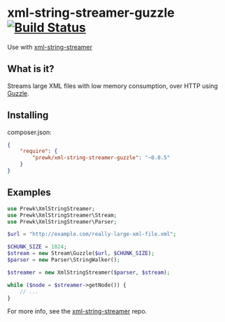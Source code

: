 xml-string-streamer-guzzle [![Build Status](https://travis-ci.org/prewk/xml-string-streamer-guzzle.svg?branch=master)](https://travis-ci.org/prewk/xml-string-streamer-guzzle)
==========================

Use with [xml-string-streamer](https://github.com/prewk/xml-string-streamer)

What is it?
-----------

Streams large XML files with low memory consumption, over HTTP using [Guzzle](http://guzzlephp.org).

Installing
----------

composer.json:

````json
{
    "require": {
        "prewk/xml-string-streamer-guzzle": "~0.0.5"
    }
}
````


Examples
--------

````php
use Prewk\XmlStringStreamer;
use Prewk\XmlStringStreamer\Stream; 
use Prewk\XmlStringStreamer\Parser; 

$url = "http://example.com/really-large-xml-file.xml";

$CHUNK_SIZE = 1024;
$stream = new Stream\Guzzle($url, $CHUNK_SIZE);
$parser = new Parser\StringWalker();

$streamer = new XmlStringStreamer($parser, $stream);

while ($node = $streamer->getNode()) {
	// ...
}
````

For more info, see the [xml-string-streamer](https://github.com/prewk/xml-string-streamer) repo.
